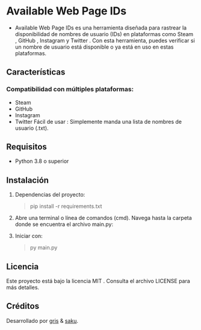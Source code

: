 # Available Web Page IDs

- Available Web Page IDs es una herramienta diseñada para rastrear la disponibilidad de nombres de usuario (IDs) en plataformas como Steam , GitHub , Instagram y Twitter . Con esta herramienta, puedes verificar si un nombre de usuario está disponible o ya está en uso en estas plataformas.

## Características

### Compatibilidad con múltiples plataformas:

- Steam
- GitHub
- Instagram
- Twitter
  Fácil de usar : Simplemente manda una lista de nombres de usuario (.txt).

## Requisitos

- Python 3.8 o superior

## Instalación

1. Dependencias del proyecto:

   > pip install -r requirements.txt

2. Abre una terminal o línea de comandos (cmd).
   Navega hasta la carpeta donde se encuentra el archivo main.py:

3. Iniciar con:
   > py main.py

## Licencia

Este proyecto está bajo la licencia MIT . Consulta el archivo LICENSE para más detalles.

## Créditos

Desarrollado por [gris](https://github.com/yakknae) & [saku](https://github.com/ripsaku/steam-id-checker/releases).
